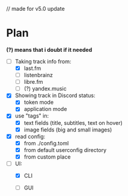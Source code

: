 // made for v5.0 update

# Plan

__(?) means that i doubt if it needed__

 - [ ] Taking track info from:
   - [x] last.fm
   - [ ] listenbrainz
   - [ ] libre.fm
   - [ ] (?) yandex.music
   
 - [x] Showing track in Discord status:
   - [x] token mode
   - [x] application mode

 - [x] use "tags" in:
   - [x] text fields (title, subtitles, text on hover)
   - [x] image fields (big and small images)

 - [x] read config:
   - [x] from ./config.toml
   - [x] from default userconfig directory
   - [x] from custom place

 - [ ] UI:
   - [x] CLI
   - [ ] GUI


